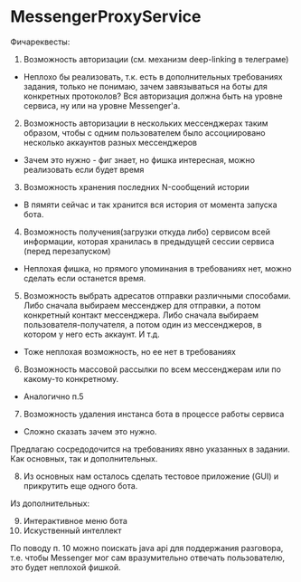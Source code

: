 # MessengerProxyService

Фичареквесты:

1) Возможность авторизации (см. механизм deep-linking в телеграме)
 - Неплохо бы реализовать, т.к. есть в дополнительных требованиях задания, только не понимаю, зачем завязываться на боты
   для конкретных протоколов? Вся авторизация должна быть на уровне сервиса, ну или на уровне Messenger'а.

2) Возможность авторизации в нескольких мессенджерах таким образом, чтобы с одним пользователем было ассоциировано несколько аккаунтов разных мессенджеров
 - Зачем это нужно - фиг знает, но фишка интересная, можно реализовать если будет время

3) Возможность хранения последних N-сообщений истории
 + В пямяти сейчас и так хранится вся история от момента запуска бота.

4) Возможность получения(загрузки откуда либо) сервисом всей информации, которая хранилась в предыдущей сессии сервиса (перед перезапуском)
 - Неплохая фишка, но прямого упоминания в требованиях нет, можно сделать если останется время.

5) Возможность выбрать адресатов отправки различными способами. Либо сначала выбираем мессенджер для отправки, а потом конкретный контакт мессенджера. Либо сначала выбираем пользователя-получателя, а потом один из мессенджеров, в котором у него есть аккаунт. И т.д.
 - Тоже неплохая возможность, но ее нет в требованиях

6) Возможность массовой рассылки по всем мессенджерам или по какому-то конкретному.
 - Аналогично п.5

7) Возможность удаления инстанса бота в процессе работы сервиса
 - Сложно сказать зачем это нужно.

 Предлагаю сосредодочится на требованиях явно указанных в задании. Как основных, так и дополнительных.

8) Из основных нам осталось сделать тестовое приложение (GUI) и прикрутить еще одного бота.

 Из дополнительных:

9) Интерактивное меню бота
10) Искуственный интеллект

По поводу п. 10 можно поискать java api для поддержания разговора, т.е. чтобы Messenger мог сам вразумительно отвечать пользователю,
это будет неплохой фишкой.

